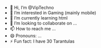 - 👋 Hi, I’m @VipTechno
- 👀 I’m interested in Gaming (mainly mobile)
- 🌱 I’m currently learning html
- 💞️ I’m looking to collaborate on ...
- 📫 How to reach me ...
- 😄 Pronouns: ...
- ⚡ Fun fact: I have 30 Tarantulas

<!---
VipTechno/VipTechno is a ✨ special ✨ repository because its `README.md` (this file) appears on your GitHub profile.
You can click the Preview link to take a look at your changes.
--->

